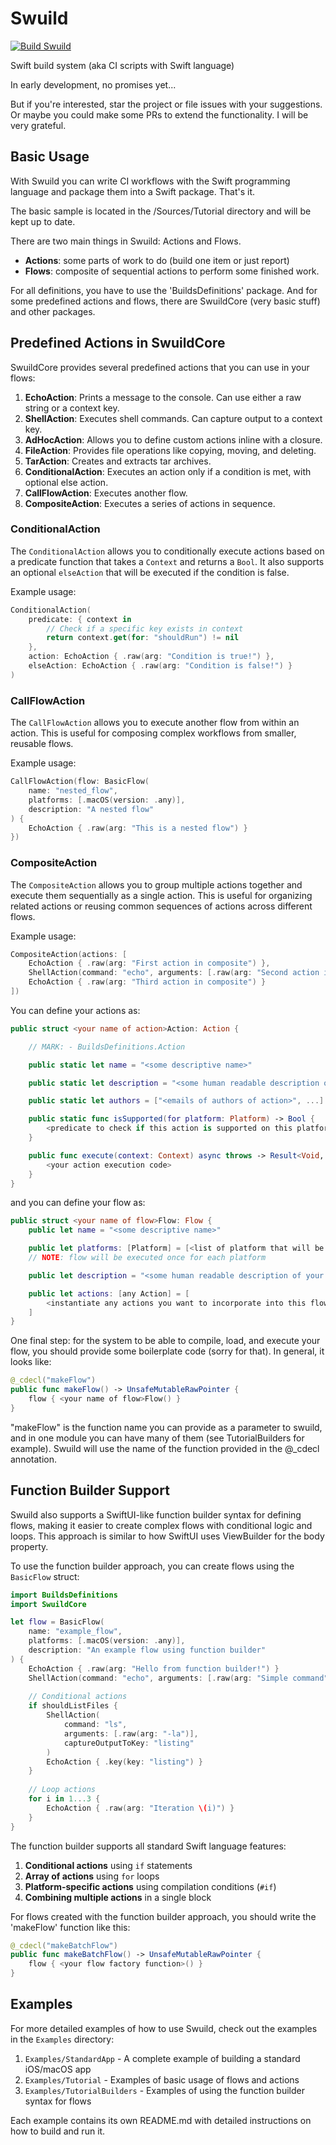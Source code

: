 # Swuild

[![Build Swuild](https://github.com/mrdekk/swuild/actions/workflows/build.yaml/badge.svg?branch=main)](https://github.com/mrdekk/swuild/actions/workflows/build.yaml)

Swift build system (aka CI scripts with Swift language)

In early development, no promises yet...

But if you're interested, star the project or file issues with your suggestions. Or maybe you could make some PRs to extend the functionality. I will be very grateful.

## Basic Usage

With Swuild you can write CI workflows with the Swift programming language and package them into a Swift package. That's it.

The basic sample is located in the /Sources/Tutorial directory and will be kept up to date.

There are two main things in Swuild: Actions and Flows.

- **Actions**: some parts of work to do (build one item or just report)
- **Flows**: composite of sequential actions to perform some finished work.

For all definitions, you have to use the 'BuildsDefinitions' package. And for some predefined actions and flows, there are SwuildCore (very basic stuff) and other packages.

## Predefined Actions in SwuildCore

SwuildCore provides several predefined actions that you can use in your flows:

1. **EchoAction**: Prints a message to the console. Can use either a raw string or a context key.
2. **ShellAction**: Executes shell commands. Can capture output to a context key.
3. **AdHocAction**: Allows you to define custom actions inline with a closure.
4. **FileAction**: Provides file operations like copying, moving, and deleting.
5. **TarAction**: Creates and extracts tar archives.
6. **ConditionalAction**: Executes an action only if a condition is met, with optional else action.
7. **CallFlowAction**: Executes another flow.
8. **CompositeAction**: Executes a series of actions in sequence.

### ConditionalAction

The `ConditionalAction` allows you to conditionally execute actions based on a predicate function that takes a `Context` and returns a `Bool`. It also supports an optional `elseAction` that will be executed if the condition is false.

Example usage:
```swift
ConditionalAction(
    predicate: { context in
        // Check if a specific key exists in context
        return context.get(for: "shouldRun") != nil
    },
    action: EchoAction { .raw(arg: "Condition is true!") },
    elseAction: EchoAction { .raw(arg: "Condition is false!") }
)
```

### CallFlowAction

The `CallFlowAction` allows you to execute another flow from within an action. This is useful for composing complex workflows from smaller, reusable flows.

Example usage:
```swift
CallFlowAction(flow: BasicFlow(
    name: "nested_flow",
    platforms: [.macOS(version: .any)],
    description: "A nested flow"
) {
    EchoAction { .raw(arg: "This is a nested flow") }
})
```

### CompositeAction

The `CompositeAction` allows you to group multiple actions together and execute them sequentially as a single action. This is useful for organizing related actions or reusing common sequences of actions across different flows.

Example usage:
```swift
CompositeAction(actions: [
    EchoAction { .raw(arg: "First action in composite") },
    ShellAction(command: "echo", arguments: [.raw(arg: "Second action in composite")]),
    EchoAction { .raw(arg: "Third action in composite") }
])
```

You can define your actions as:

```swift
public struct <your name of action>Action: Action {

    // MARK: - BuildsDefinitions.Action

    public static let name = "<some descriptive name>"

    public static let description = "<some human readable description of your action>"

    public static let authors = ["<emails of authors of action>", ...]

    public static func isSupported(for platform: Platform) -> Bool {
        <predicate to check if this action is supported on this platform>
    }

    public func execute(context: Context) async throws -> Result<Void, Error> {
        <your action execution code>
    }
}
```

and you can define your flow as:

```swift
public struct <your name of flow>Flow: Flow {
    public let name = "<some descriptive name>"

    public let platforms: [Platform] = [<list of platform that will be used to execute actions>]
    // NOTE: flow will be executed once for each platform

    public let description = "<some human readable description of your flow>"

    public let actions: [any Action] = [
        <instantiate any actions you want to incorporate into this flow>
    ]
}
```  

One final step: for the system to be able to compile, load, and execute your flow, you should provide some boilerplate code (sorry for that). In general, it looks like:

```swift
@_cdecl("makeFlow")
public func makeFlow() -> UnsafeMutableRawPointer {
    flow { <your name of flow>Flow() }
}
```

"makeFlow" is the function name you can provide as a parameter to swuild, and in one module you can have many of them (see TutorialBuilders for example). Swuild will use the name of the function provided in the @_cdecl annotation.

## Function Builder Support

Swuild also supports a SwiftUI-like function builder syntax for defining flows, making it easier to create complex flows with conditional logic and loops. This approach is similar to how SwiftUI uses ViewBuilder for the body property.

To use the function builder approach, you can create flows using the `BasicFlow` struct:

```swift
import BuildsDefinitions
import SwuildCore

let flow = BasicFlow(
    name: "example_flow",
    platforms: [.macOS(version: .any)],
    description: "An example flow using function builder"
) {
    EchoAction { .raw(arg: "Hello from function builder!") }
    ShellAction(command: "echo", arguments: [.raw(arg: "Simple command")])
    
    // Conditional actions
    if shouldListFiles {
        ShellAction(
            command: "ls",
            arguments: [.raw(arg: "-la")],
            captureOutputToKey: "listing"
        )
        EchoAction { .key(key: "listing") }
    }
    
    // Loop actions
    for i in 1...3 {
        EchoAction { .raw(arg: "Iteration \(i)") }
    }
}
```

The function builder supports all standard Swift language features:
1. **Conditional actions** using `if` statements
2. **Array of actions** using `for` loops
3. **Platform-specific actions** using compilation conditions (`#if`)
4. **Combining multiple actions** in a single block

For flows created with the function builder approach, you should write the 'makeFlow' function like this:

```swift
@_cdecl("makeBatchFlow")
public func makeBatchFlow() -> UnsafeMutableRawPointer {
    flow { <your flow factory function>() }
}
```

## Examples

For more detailed examples of how to use Swuild, check out the examples in the `Examples` directory:

1. `Examples/StandardApp` - A complete example of building a standard iOS/macOS app
1. `Examples/Tutorial` - Examples of basic usage of flows and actions
1. `Examples/TutorialBuilders` - Examples of using the function builder syntax for flows

Each example contains its own README.md with detailed instructions on how to build and run it.
